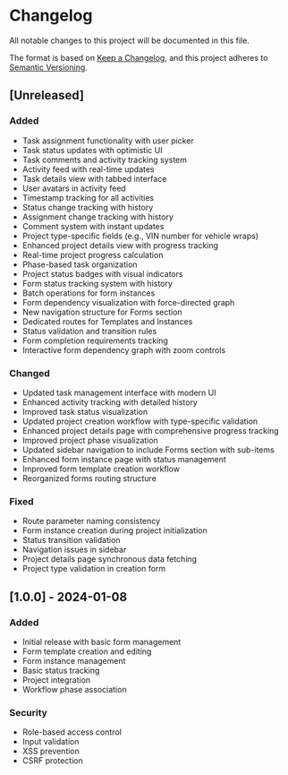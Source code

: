 # Changelog

All notable changes to this project will be documented in this file.

The format is based on [Keep a Changelog](https://keepachangelog.com/en/1.0.0/),
and this project adheres to [Semantic Versioning](https://semver.org/spec/v2.0.0.html).

## [Unreleased]

### Added
- Task assignment functionality with user picker
- Task status updates with optimistic UI
- Task comments and activity tracking system
- Activity feed with real-time updates
- Task details view with tabbed interface
- User avatars in activity feed
- Timestamp tracking for all activities
- Status change tracking with history
- Assignment change tracking with history
- Comment system with instant updates
- Project type-specific fields (e.g., VIN number for vehicle wraps)
- Enhanced project details view with progress tracking
- Real-time project progress calculation
- Phase-based task organization
- Project status badges with visual indicators
- Form status tracking system with history
- Batch operations for form instances
- Form dependency visualization with force-directed graph
- New navigation structure for Forms section
- Dedicated routes for Templates and Instances
- Status validation and transition rules
- Form completion requirements tracking
- Interactive form dependency graph with zoom controls

### Changed
- Updated task management interface with modern UI
- Enhanced activity tracking with detailed history
- Improved task status visualization
- Updated project creation workflow with type-specific validation
- Enhanced project details page with comprehensive progress tracking
- Improved project phase visualization
- Updated sidebar navigation to include Forms section with sub-items
- Enhanced form instance page with status management
- Improved form template creation workflow
- Reorganized forms routing structure

### Fixed
- Route parameter naming consistency
- Form instance creation during project initialization
- Status transition validation
- Navigation issues in sidebar
- Project details page synchronous data fetching
- Project type validation in creation form

## [1.0.0] - 2024-01-08

### Added
- Initial release with basic form management
- Form template creation and editing
- Form instance management
- Basic status tracking
- Project integration
- Workflow phase association

### Security
- Role-based access control
- Input validation
- XSS prevention
- CSRF protection 